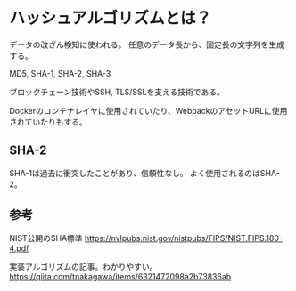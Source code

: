 # ハッシュアルゴリズムとは？

データの改ざん検知に使われる。
任意のデータ長から、固定長の文字列を生成する。

MD5, SHA-1, SHA-2, SHA-3

ブロックチェーン技術やSSH, TLS/SSLを支える技術である。

Dockerのコンテナレイヤに使用されていたり、WebpackのアセットURLに使用されていたりもする。

## SHA-2

SHA-1は過去に衝突したことがあり、信頼性なし。
よく使用されるのはSHA-2。



## 参考
NIST公開のSHA標準
https://nvlpubs.nist.gov/nistpubs/FIPS/NIST.FIPS.180-4.pdf


実装アルゴリズムの記事。わかりやすい。
https://qiita.com/tnakagawa/items/6321472098a2b73836ab